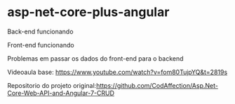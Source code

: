 # asp-net-core-plus-angular

Back-end funcionando

Front-end funcionando

Problemas em passar os dados do front-end para o backend

Videoaula base: https://www.youtube.com/watch?v=fom80TujpYQ&t=2819s

Repositorio do projeto original:https://github.com/CodAffection/Asp.Net-Core-Web-API-and-Angular-7-CRUD
